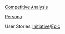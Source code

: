 [Competitive Analysis](/competitive-analysis)

[Persona](/persona)

User Stories: [Initiative](/initiative)/[Epic](/epic)
